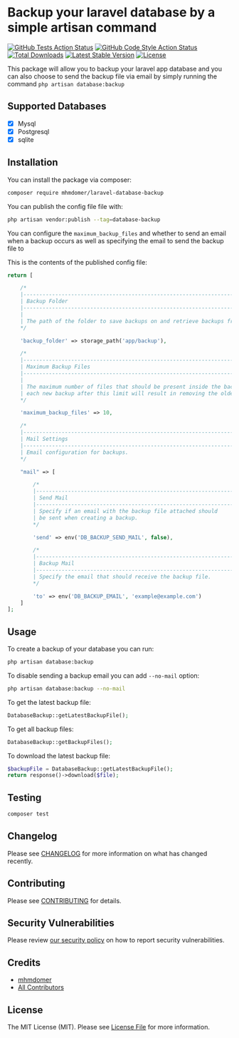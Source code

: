 # Backup your laravel database by a simple artisan command

[![GitHub Tests Action Status](https://img.shields.io/github/workflow/status/mhmdomer/laravel-database-backup/run-tests?label=tests)](https://github.com/mhmdomer/laravel-database-backup/actions/workflows/run-tests.yml/badge.svg)
[![GitHub Code Style Action Status](https://img.shields.io/github/workflow/status/mhmdomer/laravel-database-backup/Check%20&%20fix%20styling?label=code%20style)](https://github.com/mhmdomer/laravel-database-backup/actions/workflows/php-cs-fixer.yml/badge.svg)
[![Total Downloads](https://img.shields.io/packagist/dt/mhmdomer/laravel-database-backup.svg?style=flat-square)](https://packagist.org/packages/mhmdomer/laravel-database-backup)
[![Latest Stable Version](http://poser.pugx.org/mhmdomer/laravel-database-backup/v)](https://packagist.org/packages/mhmdomer/laravel-database-backup)
[![License](http://poser.pugx.org/mhmdomer/laravel-database-backup/license)](https://packagist.org/packages/mhmdomer/laravel-database-backup)

This package will allow you to backup your laravel app database and you can also choose to send the backup file via email by simply running the command `php artisan database:backup`

## Supported Databases

-   [x] Mysql
-   [x] Postgresql
-   [x] sqlite

## Installation

You can install the package via composer:

```bash
composer require mhmdomer/laravel-database-backup
```

You can publish the config file file with:

```bash
php artisan vendor:publish --tag=database-backup
```

You can configure the `maximum_backup_files` and whether to send an email when a backup occurs as well as specifying the email to send the backup file to

This is the contents of the published config file:

```php
return [

    /*
    |-------------------------------------------------------------------------
    | Backup Folder
    |-------------------------------------------------------------------------
    |
    | The path of the folder to save backups on and retrieve backups from.
    */

    'backup_folder' => storage_path('app/backup'),

    /*
    |-------------------------------------------------------------------------
    | Maximum Backup Files
    |-------------------------------------------------------------------------
    |
    | The maximum number of files that should be present inside the backup folder,
    | each new backup after this limit will result in removing the oldest backup file
    */

    'maximum_backup_files' => 10,

    /*
    |-------------------------------------------------------------------------
    | Mail Settings
    |-------------------------------------------------------------------------
    | Email configuration for backups.
    */

    "mail" => [

        /*
        |-------------------------------------------------------------------------
        | Send Mail
        |-------------------------------------------------------------------------
        | Specify if an email with the backup file attached should
        | be sent when creating a backup.
        */

        'send' => env('DB_BACKUP_SEND_MAIL', false),

        /*
        |-------------------------------------------------------------------------
        | Backup Mail
        |-------------------------------------------------------------------------
        | Specify the email that should receive the backup file.
        */

        'to' => env('DB_BACKUP_EMAIL', 'example@example.com')
    ]
];

```

## Usage

To create a backup of your database you can run:

```bash
php artisan database:backup
```

To disable sending a backup email you can add `--no-mail` option:

```bash
php artisan database:backup --no-mail
```

To get the latest backup file:

```php
DatabaseBackup::getLatestBackupFile();
```

To get all backup files:

```php
DatabaseBackup::getBackupFiles();
```

To download the latest backup file:

```php
$backupFile = DatabaseBackup::getLatestBackupFile();
return response()->download($file);
```

## Testing

```bash
composer test
```

## Changelog

Please see [CHANGELOG](CHANGELOG.md) for more information on what has changed recently.

## Contributing

Please see [CONTRIBUTING](.github/CONTRIBUTING.md) for details.

## Security Vulnerabilities

Please review [our security policy](../../security/policy) on how to report security vulnerabilities.

## Credits

-   [mhmdomer](https://github.com/mhmdomer)
-   [All Contributors](../../contributors)

## License

The MIT License (MIT). Please see [License File](LICENSE.md) for more information.
